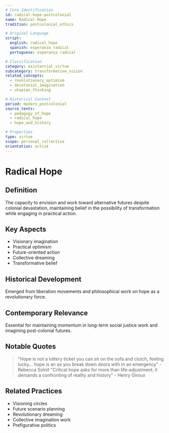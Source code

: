 ```yaml
---
# Core Identification
id: radical-hope-postcolonial
name: Radical Hope
tradition: postcolonial_ethics

# Original Language
script:
  english: radical_hope
  spanish: esperanza radical
  portuguese: esperança radical

# Classification
category: existential_virtue
subcategory: transformative_vision
related_concepts:
  - revolutionary_optimism
  - decolonial_imagination
  - utopian_thinking

# Historical Context
period: modern_postcolonial
source_texts:
  - pedagogy_of_hope
  - radical_hope
  - hope_and_history

# Properties
type: virtue
scope: personal_collective
orientation: active
---
```


# Radical Hope

## Definition
The capacity to envision and work toward alternative futures despite colonial devastation, maintaining belief in the possibility of transformation while engaging in practical action.

## Key Aspects
- Visionary imagination
- Practical optimism
- Future-oriented action
- Collective dreaming
- Transformative belief

## Historical Development
Emerged from liberation movements and philosophical work on hope as a revolutionary force.

## Contemporary Relevance
Essential for maintaining momentum in long-term social justice work and imagining post-colonial futures.

## Notable Quotes
> "Hope is not a lottery ticket you can sit on the sofa and clutch, feeling lucky... hope is an ax you break down doors with in an emergency" - Rebecca Solnit
> "Critical hope asks for more than life-adjustment; it demands a confronting of reality and history" - Henry Giroux

## Related Practices
- Visioning circles
- Future scenario planning
- Revolutionary dreaming
- Collective imagination work
- Prefigurative politics